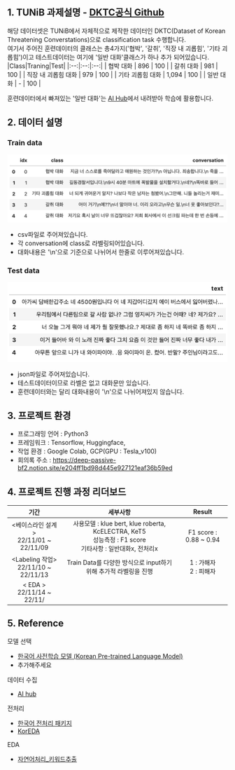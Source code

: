 ## 1. TUNiB 과제설명 - [DKTC공식 Github](https://github.com/tunib-ai/DKTC)
해당 데이터셋은 TUNiB에서 자체적으로 제작한 데이터인 DKTC(Dataset of Korean Threatening Converstations)으로 classification task 수행합니다.<br>여기서 주어진 훈련데이터의 클래스는 총4가지('협박', '갈취', '직장 내 괴롭힘', '기타 괴롭힘')이고 테스트데이터는 여기에 '일반 대화'클래스가 하나 추가 되어있습니다.
|Class|Traning|Test|
|:--:|:--:|:--:|
| 협박 대화 | 896 | 100 |
| 갈취 대화 | 981 | 100 |
| 직장 내 괴롭힘 대화 | 979 | 100 |
| 기타 괴롭힘 대화 | 1,094 | 100 |
| 일반 대화 | - | 100 |

훈련데이터에서 빠져있는 '일반 대화'는 [AI Hub](https://aihub.or.kr/?utm_source=google&utm_medium=search&utm_campaign=ga&gclid=CjwKCAjw6raYBhB7EiwABge5KnZuqLSaXjiqfgAETqQwG-_7B2r2e26nDY5cOiNSvrwEUrvIsW9GcRoCRCgQAvD_BwE)에서 내려받아 학습에 활용합니다.

## 2. 데이터 설명
### Train data
![](./reference/train.png)
- csv파일로 주어져있습니다.
- 각 conversation에 class로 라벨링되어있습니다.
- 대화내용은 '\n'으로 기준으로 나뉘어서 한줄로 이루어져있습니다.
### Test data
![](./reference/test.png)
- json파일로 주어져있습니다.
- 테스트데이터이므로 라벨은 없고 대화문만 있습니다.
- 훈련데이터와는 달리 대화내용이 '\n'으로 나뉘어져있지 않습니다.

## 3. 프로젝트 환경
- 프로그래밍 언어 : Python3
- 프레임워크 : Tensorflow, Huggingface,
- 작업 환경 : Google Colab, GCP(GPU : Tesla_v100)
- 회의록 주소 : https://deep-passive-bf2.notion.site/e204ff1bd98d445e927121eaf36b59ed

## 4. 프로젝트 진행 과정 리더보드
|기간|세부사항|Result|
|:--:|:--:|:--:|
| <베이스라인 설계><br>22/11/01 ~ 22/11/09 | 사용모델 : klue bert, klue roberta, KcELECTRA, KeT5<br> 성능측정 : F1 score<br> 기타사항 : 일반대화x, 전처리x|F1 score : 0.88 ~ 0.94|
| <Labeling 작업> <br>22/11/10 ~ 22/11/13 | Train Data를 다양한 방식으로 input하기위해 추가적 라벨링을 진행 | 1 : 가해자 <br> 2 : 피해자 |
| < EDA > <br>22/11/14 ~ 22/11/ | 

## 5. Reference
모델 선택
- [한국어 사전학습 모델 (Korean Pre-trained Language Model)](https://sooftware.io/korean-plm/)
- 추가해주세요

데이터 수집
- [AI hub](https://aihub.or.kr/?utm_source=google&utm_medium=search&utm_campaign=ga&gclid=CjwKCAjw6raYBhB7EiwABge5KnZuqLSaXjiqfgAETqQwG-_7B2r2e26nDY5cOiNSvrwEUrvIsW9GcRoCRCgQAvD_BwE)

전처리
- [한국어 전처리 패키지](https://wikidocs.net/92961)
- [KorEDA](https://github.com/catSirup/KorEDA/tree/master)

EDA
- [자연어처리_키워드추출](https://soyoung-new-challenge.tistory.com/45)
